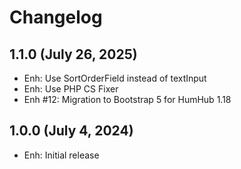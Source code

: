 Changelog
=========

1.1.0 (July 26, 2025)
---------------------
- Enh: Use SortOrderField instead of textInput
- Enh: Use PHP CS Fixer
- Enh #12: Migration to Bootstrap 5 for HumHub 1.18


1.0.0 (July 4, 2024)
--------------------
- Enh: Initial release
